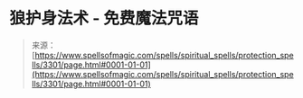 <!--yml

category: 未分类

date: 2024-06-12 18:37:05

-->

# 狼护身法术 - 免费魔法咒语

> 来源：[https://www.spellsofmagic.com/spells/spiritual_spells/protection_spells/3301/page.html#0001-01-01](https://www.spellsofmagic.com/spells/spiritual_spells/protection_spells/3301/page.html#0001-01-01)
